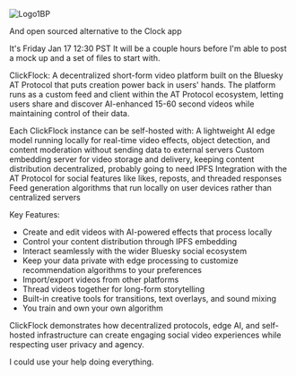 
![Logo1BP](https://github.com/user-attachments/assets/bd7da860-7932-406d-a58f-0411c982edb2)


And open sourced alternative to the Clock app

It's Friday Jan 17 12:30 PST
It will be a couple hours before I'm able to post a mock up and a set of files to start with.

ClickFlock: A decentralized short-form video platform built on the Bluesky AT Protocol that puts creation power back in users' hands.
The platform runs as a custom feed and client within the AT Protocol ecosystem, letting users share and discover AI-enhanced 15-60 second videos while maintaining control of their data. 

Each ClickFlock instance can be self-hosted with:
A lightweight AI edge model running locally for real-time video effects, object detection, and content moderation without sending data to external servers
Custom embedding server for video storage and delivery, keeping content distribution decentralized, probably going to need IPFS
Integration with the AT Protocol for social features like likes, reposts, and threaded responses
Feed generation algorithms that run locally on user devices rather than centralized servers

Key Features:

- Create and edit videos with AI-powered effects that process locally
- Control your content distribution through IPFS embedding
- Interact seamlessly with the wider Bluesky social ecosystem
- Keep your data private with edge processing to customize recommendation algorithms to your preferences
- Import/export videos from other platforms
- Thread videos together for long-form storytelling
- Built-in creative tools for transitions, text overlays, and sound mixing
- You train and own your own algorithm

ClickFlock demonstrates how decentralized protocols, edge AI, and self-hosted infrastructure can create engaging social video experiences while respecting user privacy and agency.

I could use your help doing everything.
